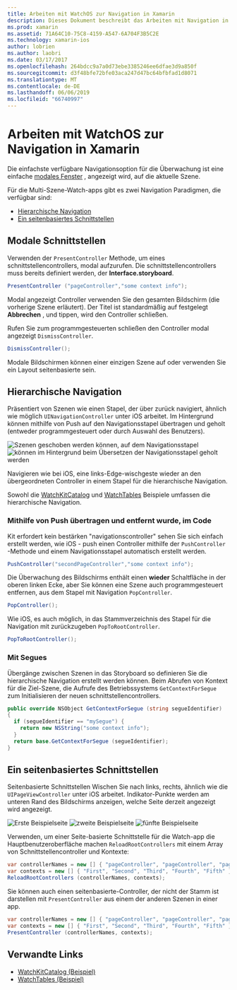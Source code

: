 ```yaml
---
title: Arbeiten mit WatchOS zur Navigation in Xamarin
description: Dieses Dokument beschreibt das Arbeiten mit Navigation in einer WatchOS-Anwendung. Es wird erläutert, modale Schnittstellen, hierarchische Navigation und seitenbasierte Schnittstellen.
ms.prod: xamarin
ms.assetid: 71A64C10-75C8-4159-A547-6A704F3B5C2E
ms.technology: xamarin-ios
author: lobrien
ms.author: laobri
ms.date: 03/17/2017
ms.openlocfilehash: 264bdcc9a7a0d73ebe3385246ee6dfae3d9a850f
ms.sourcegitcommit: d3f48bfe72bfe03aca247d47bc64bfbfad1d8071
ms.translationtype: MT
ms.contentlocale: de-DE
ms.lasthandoff: 06/06/2019
ms.locfileid: "66740997"
---
```

# <a name="working-with-watchos-navigation-in-xamarin"></a>Arbeiten mit WatchOS zur Navigation in Xamarin

Die einfachste verfügbare Navigationsoption für die Überwachung ist eine einfache [modales Fenster](#modal) , angezeigt wird, auf die aktuelle Szene.

Für die Multi-Szene-Watch-apps gibt es zwei Navigation Paradigmen, die verfügbar sind:

- [Hierarchische Navigation](#Hierarchical_Navigation)
- [Ein seitenbasiertes Schnittstellen](#Page-Based_Interfaces)

<a name="modal"/>

## <a name="modal-interfaces"></a>Modale Schnittstellen

Verwenden der `PresentController` Methode, um eines schnittstellencontrollers, modal aufzurufen. Die schnittstellencontrollers muss bereits definiert werden, der **Interface.storyboard**.

```csharp
PresentController ("pageController","some context info");
```

Modal angezeigt Controller verwenden Sie den gesamten Bildschirm (die vorherige Szene erläutert). Der Titel ist standardmäßig auf festgelegt **Abbrechen** , und tippen, wird den Controller schließen.

Rufen Sie zum programmgesteuerten schließen den Controller modal angezeigt `DismissController`.

```csharp
DismissController();
```

Modale Bildschirmen können einer einzigen Szene auf oder verwenden Sie ein Layout seitenbasierte sein.

<a name="Hierarchical_Navigation"/>

## <a name="hierarchical-navigation"></a>Hierarchische Navigation

Präsentiert von Szenen wie einen Stapel, der über zurück navigiert, ähnlich wie möglich `UINavigationController` unter iOS arbeitet. Im Hintergrund können mithilfe von Push auf den Navigationsstapel übertragen und geholt (entweder programmgesteuert oder durch Auswahl des Benutzers).

![](navigation-images/hierarchy-1.png "Szenen geschoben werden können, auf dem Navigationsstapel") ![](navigation-images/hierarchy-2.png "können im Hintergrund beim Übersetzen der Navigationsstapel geholt werden")

Navigieren wie bei iOS, eine links-Edge-wischgeste wieder an den übergeordneten Controller in einem Stapel für die hierarchische Navigation.

Sowohl die [WatchKitCatalog](https://developer.xamarin.com/samples/monotouch/watchOS/WatchKitCatalog/) und [WatchTables](https://developer.xamarin.com/samples/monotouch/watchOS/WatchTables/) Beispiele umfassen die hierarchische Navigation.

### <a name="pushing-and-popping-in-code"></a>Mithilfe von Push übertragen und entfernt wurde, im Code

Kit erfordert kein bestärken "navigationscontroller" sehen Sie sich einfach erstellt werden, wie iOS - push einen Controller mithilfe der `PushController` -Methode und einem Navigationsstapel automatisch erstellt werden.

```csharp
PushController("secondPageController","some context info");
```

Die Überwachung des Bildschirms enthält einen **wieder** Schaltfläche in der oberen linken Ecke, aber Sie können eine Szene auch programmgesteuert entfernen, aus dem Stapel mit Navigation `PopController`.

```csharp
PopController();
```

Wie iOS, es auch möglich, in das Stammverzeichnis des Stapel für die Navigation mit zurückzugeben `PopToRootController`.

```csharp
PopToRootController();
```

### <a name="using-segues"></a>Mit Segues

Übergänge zwischen Szenen in das Storyboard so definieren Sie die hierarchische Navigation erstellt werden können. Beim Abrufen von Kontext für die Ziel-Szene, die Aufrufe des Betriebssystems `GetContextForSegue` zum Initialisieren der neuen schnittstellencontrollers.

```csharp
public override NSObject GetContextForSegue (string segueIdentifier)
{
  if (segueIdentifier == "mySegue") {
    return new NSString("some context info");
  }
  return base.GetContextForSegue (segueIdentifier);
}
```
<a name="Page-Based_Interfaces"/>

## <a name="page-based-interfaces"></a>Ein seitenbasiertes Schnittstellen

Seitenbasierte Schnittstellen Wischen Sie nach links, rechts, ähnlich wie die `UIPageViewController` unter iOS arbeitet. Indikator-Punkte werden am unteren Rand des Bildschirms anzeigen, welche Seite derzeit angezeigt wird angezeigt.

![](navigation-images/paged-1.png "Erste Beispielseite") ![](navigation-images/paged-2.png "zweite Beispielseite") ![](navigation-images/paged-5.png "fünfte Beispielseite")


Verwenden, um einer Seite-basierte Schnittstelle für die Watch-app die Hauptbenutzeroberfläche machen `ReloadRootControllers` mit einem Array von Schnittstellencontroller und Kontexte:

```csharp
var controllerNames = new [] { "pageController", "pageController", "pageController", "pageController", "pageController" };
var contexts = new [] { "First", "Second", "Third", "Fourth", "Fifth" };
ReloadRootControllers (controllerNames, contexts);
```

Sie können auch einen seitenbasierte-Controller, der nicht der Stamm ist darstellen mit `PresentController` aus einem der anderen Szenen in einer app.

```csharp
var controllerNames = new [] { "pageController", "pageController", "pageController", "pageController", "pageController" };
var contexts = new [] { "First", "Second", "Third", "Fourth", "Fifth" };
PresentController (controllerNames, contexts);
```



## <a name="related-links"></a>Verwandte Links

- [WatchKitCatalog (Beispiel)](https://developer.xamarin.com/samples/monotouch/watchOS/WatchKitCatalog/)
- [WatchTables (Beispiel)](https://developer.xamarin.com//samples/monotouch/watchOS/WatchTables/)
